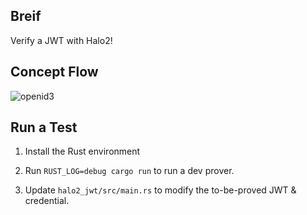 ## Breif
Verify a JWT with Halo2!

## Concept Flow

![openid3](https://github.com/DAuth-Network/halo2-jwt/assets/13097363/182518b5-0238-4f3e-a245-3f9f37c438d3)

## Run a Test 

1. Install the Rust environment 

2. Run `RUST_LOG=debug cargo run` to run a dev prover. 

3. Update `halo2_jwt/src/main.rs` to modify the to-be-proved JWT & credential. 
